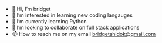 - 👋 Hi, I’m bridget
- 👀 I’m interested in learning new coding langauges 
- 🌱 I’m currently learning Python
- 💞️ I’m looking to collaborate on full stack applications
- 📫 How to reach me on my email bridgetshidok@gmail.com

<!---
breeshidy/breeshidy is a ✨ special ✨ repository because its `README.md` (this file) appears on your GitHub profile.
You can click the Preview link to take a look at your changes.
--->
